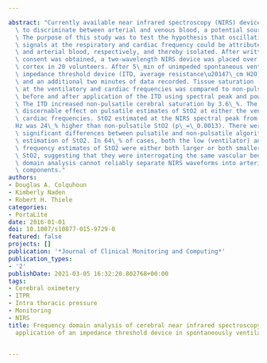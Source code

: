 ---
abstract: "Currently available near infrared spectroscopy (NIRS) devices are unable\
  \ to discriminate between arterial and venous blood, a potential source of artifact.\
  \ The purpose of this study was to test the hypothesis that oscillations in NIR\
  \ signals at the respiratory and cardiac frequency could be attributed to venous\
  \ and arterial blood, respectively, and thereby isolated. After written informed\
  \ consent was obtained, a two-wavelength NIRS device was placed over the left frontal\
  \ cortex in 20 volunteers. After 5\_min of unimpeded spontaneous ventilation, an\
  \ impedance threshold device (ITD, average resistance\u20147\_cm H2O) was applied\
  \ and an additional two minutes of data recorded. Tissue saturation (StO2) calculated\
  \ at the ventilatory and cardiac frequencies was compared to non-pulsatile StO2,\
  \ before and after application of the ITD using spectral peak and power algorithms.\
  \ The ITD increased non-pulsatile cerebral saturation by 3.6\_%. The ITD had no\
  \ discernable effect on pulsatile estimates of StO2 at either the ventilatory or\
  \ cardiac frequencies. StO2 estimated at the NIRS spectral peak from 0.75 to 1.75\_\
  Hz was 24\_% higher than non-pulsatile StO2 (p\_=\_0.0013). There were no other\
  \ significant differences between pulsatile and non-pulsatile algorithms in the\
  \ estimation of StO2. In 64\_% of cases, both the low (ventilator) and high (cardiac)\
  \ frequency estimates of StO2 were either both larger or both smaller than non-pulsatile\
  \ StO2, suggesting that they were interrogating the same vascular bed. Frequency\
  \ domain analysis cannot reliably separate NIRS waveforms into arterial and venous\
  \ components."
authors:
- Douglas A. Colquhoun
- Kimberly Naden
- Robert H. Thiele
categories:
- PortaLite
date: 2016-01-01
doi: 10.1007/s10877-015-9729-0
featured: false
projects: []
publication: '*Journal of Clinical Monitoring and Computing*'
publication_types:
- '2'
publishDate: 2021-03-05 16:32:20.802768+00:00
tags:
- Cerebral oximetery
- ITPR
- Intra thoracic pressure
- Monitoring
- NIRS
title: Frequency domain analysis of cerebral near infrared spectroscopy signals during
  application of an impedance threshold device in spontaneously ventilating volunteers

---
